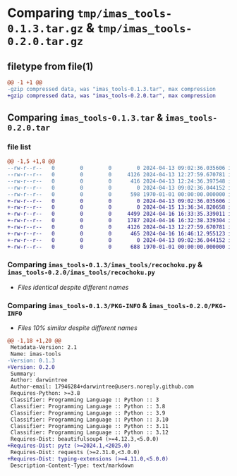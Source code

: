# Comparing `tmp/imas_tools-0.1.3.tar.gz` & `tmp/imas_tools-0.2.0.tar.gz`

## filetype from file(1)

```diff
@@ -1 +1 @@
-gzip compressed data, was "imas_tools-0.1.3.tar", max compression
+gzip compressed data, was "imas_tools-0.2.0.tar", max compression
```

## Comparing `imas_tools-0.1.3.tar` & `imas_tools-0.2.0.tar`

### file list

```diff
@@ -1,5 +1,8 @@
--rw-r--r--   0        0        0        0 2024-04-13 09:02:36.035606 imas_tools-0.1.3/imas_tools/__init__.py
--rw-r--r--   0        0        0     4126 2024-04-13 12:27:59.670781 imas_tools-0.1.3/imas_tools/recochoku.py
--rw-r--r--   0        0        0      416 2024-04-13 12:24:36.397548 imas_tools-0.1.3/pyproject.toml
--rw-r--r--   0        0        0        0 2024-04-13 09:02:36.044152 imas_tools-0.1.3/README.md
--rw-r--r--   0        0        0      598 1970-01-01 00:00:00.000000 imas_tools-0.1.3/PKG-INFO
+-rw-r--r--   0        0        0        0 2024-04-13 09:02:36.035606 imas_tools-0.2.0/imas_tools/__init__.py
+-rw-r--r--   0        0        0        0 2024-04-15 13:36:34.820658 imas_tools-0.2.0/imas_tools/portal/__init__.py
+-rw-r--r--   0        0        0     4499 2024-04-16 16:33:35.339011 imas_tools-0.2.0/imas_tools/portal/calendar.py
+-rw-r--r--   0        0        0     1787 2024-04-16 16:32:38.339304 imas_tools-0.2.0/imas_tools/portal/interfaces.py
+-rw-r--r--   0        0        0     4126 2024-04-13 12:27:59.670781 imas_tools-0.2.0/imas_tools/recochoku.py
+-rw-r--r--   0        0        0      465 2024-04-16 16:46:12.955123 imas_tools-0.2.0/pyproject.toml
+-rw-r--r--   0        0        0        0 2024-04-13 09:02:36.044152 imas_tools-0.2.0/README.md
+-rw-r--r--   0        0        0      688 1970-01-01 00:00:00.000000 imas_tools-0.2.0/PKG-INFO
```

### Comparing `imas_tools-0.1.3/imas_tools/recochoku.py` & `imas_tools-0.2.0/imas_tools/recochoku.py`

 * *Files identical despite different names*

### Comparing `imas_tools-0.1.3/PKG-INFO` & `imas_tools-0.2.0/PKG-INFO`

 * *Files 10% similar despite different names*

```diff
@@ -1,18 +1,20 @@
 Metadata-Version: 2.1
 Name: imas-tools
-Version: 0.1.3
+Version: 0.2.0
 Summary: 
 Author: darwintree
 Author-email: 17946284+darwintree@users.noreply.github.com
 Requires-Python: >=3.8
 Classifier: Programming Language :: Python :: 3
 Classifier: Programming Language :: Python :: 3.8
 Classifier: Programming Language :: Python :: 3.9
 Classifier: Programming Language :: Python :: 3.10
 Classifier: Programming Language :: Python :: 3.11
 Classifier: Programming Language :: Python :: 3.12
 Requires-Dist: beautifulsoup4 (>=4.12.3,<5.0.0)
+Requires-Dist: pytz (>=2024.1,<2025.0)
 Requires-Dist: requests (>=2.31.0,<3.0.0)
+Requires-Dist: typing-extensions (>=4.11.0,<5.0.0)
 Description-Content-Type: text/markdown
```

